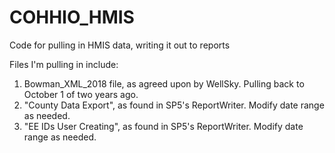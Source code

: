 # COHHIO_HMIS
Code for pulling in HMIS data, writing it out to reports

Files I'm pulling in include:
1. Bowman_XML_2018 file, as agreed upon by WellSky. Pulling back to October 1 of two years ago.
2. "County Data Export", as found in SP5's ReportWriter. Modify date range as needed.
3. "EE IDs User Creating", as found in SP5's ReportWriter. Modify date range as needed.
